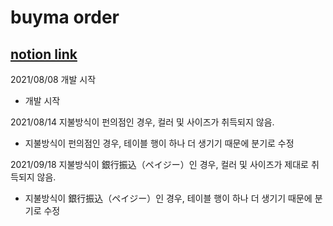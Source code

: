 # buyma order

## [notion link](https://www.notion.so/buyma-ad5fca580926462f9036506fe1fac290)


2021/08/08
개발 시작
- 개발 시작

2021/08/14
지불방식이 펀의점인 경우, 컬러 및 사이즈가 취득되지 않음.
- 지불방식이 펀의점인 경우, 테이블 행이 하나 더 생기기 때문에 분기로 수정

2021/09/18
지불방식이 銀行振込（ペイジー）인 경우, 컬러 및 사이즈가 제대로 취득되지 않음.
- 지불방식이 銀行振込（ペイジー）인 경우, 테이블 행이 하나 더 생기기 때문에 분기로 수정